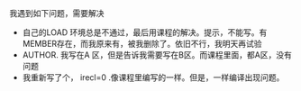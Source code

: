 我遇到如下问题，需要解决


* 自己的LOAD 环境总是不通过，最后用课程的解决。提示，不能写。有MEMBER存在，而我原来有，被我删除了。依旧不行，我明天再试验
* AUTHOR. 我写在A 区，但是告诉我需要写在B区。而课程里面，都A区，没有问题
* 我重新写了个， irecl=0 .像课程里编写的一样。但是，一样编译出现问题。
